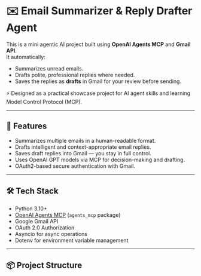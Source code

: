 # ✉️ Email Summarizer & Reply Drafter Agent

This is a mini agentic AI project built using **OpenAI Agents MCP** and **Gmail API**.  
It automatically:
- Summarizes unread emails.
- Drafts polite, professional replies where needed.
- Saves the replies as **drafts** in Gmail for your review before sending.

⚡ Designed as a practical showcase project for AI agent skills and learning Model Control Protocol (MCP).

---

## 🚀 Features

- Summarizes multiple emails in a human-readable format.
- Drafts intelligent and context-appropriate email replies.
- Saves draft replies into Gmail — you stay in full control.
- Uses OpenAI GPT models via MCP for decision-making and drafting.
- OAuth2-based secure authentication with Gmail.

---

## 🛠 Tech Stack

- Python 3.10+
- [OpenAI Agents MCP](https://github.com/openai/openai-agents) (`agents_mcp` package)
- Google Gmail API
- OAuth 2.0 Authorization
- Asyncio for async operations
- Dotenv for environment variable management

---

## 📦 Project Structure

